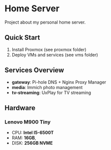# Home Server

Project about my personal home server.

## Quick Start
1. Install Proxmox (see proxmox folder)
2. Deploy VMs and services (see vms folder)

## Services Overview
- **gateway**: Pi-hole DNS + Nginx Proxy Manager
- **media**: Immich photo management
- **tv-streaming**: UxPlay for TV streaming

## **Hardware**
### Lenovo M900 Tiny 
- CPU: **Intel I5-6500T**
- RAM: **16GB**,
- DISK: **256GB NVME**
